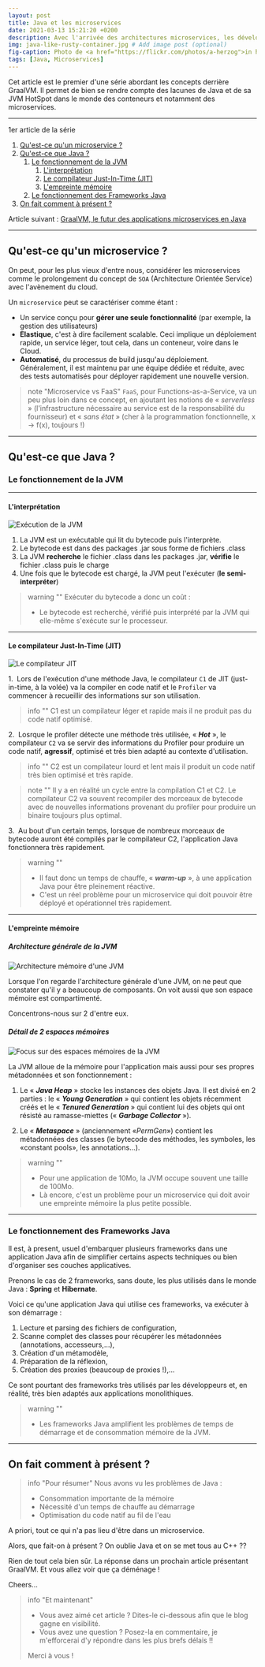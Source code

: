 ```yaml
---
layout: post
title: Java et les microservices
date: 2021-03-13 15:21:20 +0200
description: Avec l'arrivée des architectures microservices, les développeurs Java sont en droit d'avoir peur pour leurs applications. Temps de démarrage, consommation mémoire de la JVM, a priori, rien de bon pour implémenter une application à base de microservices...
img: java-like-rusty-container.jpg # Add image post (optional)
fig-caption: Photo de <a href="https://flickr.com/photos/a-herzog">in hiatus</a> sur <a href="https://flic.kr/p/MnuQ9X">Flickr</a> # Add figcaption (optional)
tags: [Java, Microservices]
---
```


Cet article est le premier d'une série abordant les concepts derrière GraalVM. Il permet de bien se rendre compte des lacunes de Java et de sa JVM HotSpot dans le monde des conteneurs et notamment des microservices.

<!--more-->

<hr class="hr-text" data-content="Plan">

1er article de la série

1. [Qu'est-ce qu'un microservice ?](#quest-ce-quun-microservice-)
1. [Qu'est-ce que Java ?](#quest-ce-que-java-)
	1. [Le fonctionnement de la JVM](#le-fonctionnement-de-la-jvm)
		1. [L'interprétation](#linterprétation)
		1. [Le compilateur Just-In-Time (JIT)](#le-compilateur-just-in-time-jit)
		1. [L'empreinte mémoire](#lempreinte-mémoire)
	1. [Le fonctionnement des Frameworks Java](#le-fonctionnement-des-frameworks-java)
1. [On fait comment à présent ?](#on-fait-comment-à-présent-)

Article suivant : [GraalVM, le futur des applications microservices en Java]({{site.baseurl}}/graalvm-le-futur-des-applications-microservices-en-java/)

<hr class="hr-text" data-content="Microservices">

## Qu'est-ce qu'un microservice ?

On peut, pour les plus vieux d'entre nous, considérer les microservices comme le prolongement du concept de `SOA` (Architecture Orientée Service) avec l'avènement du cloud.

Un `microservice` peut se caractériser comme étant :

* Un service conçu pour **gérer une seule fonctionnalité** (par exemple, la gestion des utilisateurs)
* **Elastique**, c'est à dire facilement scalable. Ceci implique un déploiement rapide, un service léger, tout cela, dans un conteneur, voire dans le Cloud.
* **Automatisé**, du processus de build jusqu'au déploiement. Généralement, il est maintenu par une équipe dédiée et réduite, avec des tests automatisés pour déployer rapidement une nouvelle version.

> note "Microservice vs FaaS"
> `FaaS`, pour Functions-as-a-Service, va un peu plus loin dans ce concept, en ajoutant les notions de &laquo; *serverless* &raquo; (l'infrastructure nécessaire au service est de la responsabilité du fournisseur) et &laquo; *sans état* &raquo; (cher à la programmation fonctionnelle, x -> f(x), toujours !)

<hr class="hr-text" data-content="Java">

## Qu'est-ce que Java ?

### Le fonctionnement de la JVM

<hr class="hr-text" data-content="Interpréteur">

#### L'interprétation

![Exécution de la JVM]({{site.baseurl}}/assets/img/jvm-execution.png)

1. La JVM est un exécutable qui lit du bytecode puis l'interprète.
2. Le bytecode est dans des packages .jar sous forme de fichiers .class
3. La JVM **recherche** le fichier .class dans les packages .jar, **vérifie** le fichier .class puis le charge
4. Une fois que le bytecode est chargé, la JVM peut l'exécuter (**le semi-interpréter**)

> warning ""
> Exécuter du bytecode a donc un coût :
> 
> * Le bytecode est recherché, vérifié puis interprété par la JVM qui elle-même s'exécute sur le processeur.

<hr class="hr-text" data-content="Compilateur JIT">

#### Le compilateur Just-In-Time (JIT)

![Le compilateur JIT]({{site.baseurl}}/assets/img/jvm-jit.png)

1.&nbsp;&nbsp;Lors de l'exécution d'une méthode Java, le compilateur `C1` de JIT (just-in-time, à la volée) va la compiler en code natif et le `Profiler` va commencer à recueillir des informations sur son utilisation.

> info ""
> C1 est un compilateur léger et rapide mais il ne produit pas du code natif optimisé.

2.&nbsp;&nbsp;Losrque le profiler détecte une méthode très utilisée, &laquo; ***Hot*** &raquo;, le compilateur `C2` va se servir des informations du Profiler pour produire un code natif, **agressif**,  optimisé et très bien adapté au contexte d'utilisation.

> info ""
> C2 est un compilateur lourd et lent mais il produit un code natif très bien optimisé et très rapide.

> note "" 
> Il y a en réalité un cycle entre la compilation C1 et C2. Le compilateur C2 va souvent recompiler des morceaux de bytecode avec de nouvelles informations provenant du profiler pour produire un binaire toujours plus optimal.

3.&nbsp;&nbsp;Au bout d'un certain temps, lorsque de nombreux morceaux de bytecode auront été compilés par le compilateur C2, l'application Java fonctionnera très rapidement.

> warning ""
> * Il faut donc un temps de chauffe, &laquo; ***warm-up*** &raquo;, à une application Java pour être pleinement réactive.
> * C'est un réel problème pour un microservice qui doit pouvoir être déployé et opérationnel très rapidement.

<hr class="hr-text" data-content="Mémoire">

#### L'empreinte mémoire

##### Architecture générale de la JVM 
![Architecture mémoire d'une JVM]({{site.baseurl}}/assets/img/jvm-architecture.png)

Lorsque l'on regarde l'architecture générale d'une JVM, on ne peut que constater qu'il y a beaucoup de composants. On voit aussi que son espace mémoire est compartimenté.

Concentrons-nous sur 2 d'entre eux.

##### Détail de 2 espaces mémoires
![Focus sur des espaces mémoires de la JVM]({{site.baseurl}}/assets/img/jvm-memory.png)

La JVM alloue de la mémoire pour l'application mais aussi pour ses propres métadonnées et son fonctionnement :

1. Le &laquo; ***Java Heap*** &raquo; stocke les instances des objets Java.
Il est divisé en 2 parties : le &laquo; ***Young Generation*** &raquo; qui contient les objets récemment créés et le &laquo; ***Tenured Generation*** &raquo; qui contient lui des objets qui ont résisté au ramasse-miettes (&laquo; ***Garbage Collector*** &raquo;).

1. Le &laquo; ***Metaspace*** &raquo; (anciennement &laquo;*PermGen*&raquo;) contient les métadonnées des classes (le bytecode des méthodes, les symboles, les &laquo;constant pools&raquo;, les annotations...).

>  warning ""
> * Pour une application de 10Mo, la JVM occupe souvent une taille de 100Mo.
> * Là encore, c'est un problème pour un microservice qui doit avoir une empreinte mémoire la plus petite possible.

<hr class="hr-text" data-content="Frameworks">

### Le fonctionnement des Frameworks Java

Il est, à present, usuel d'embarquer plusieurs frameworks dans une application Java afin de simplifier certains aspects techniques ou bien d'organiser ses couches applicatives.

Prenons le cas de 2 frameworks, sans doute, les plus utilisés dans le monde Java : **Spring** et **Hibernate**.

Voici ce qu'une application Java qui utilise ces frameworks, va exécuter à son démarrage :
1. Lecture et parsing des fichiers de configuration,
1. Scanne complet des classes pour récupérer les métadonnées (annotations, accesseurs,...),
1. Création d'un métamodèle,
1. Préparation de la réflexion,
1. Création des proxies (beaucoup de proxies !),...

Ce sont pourtant des frameworks très utilisés par les développeurs et, en réalité, très bien adaptés aux applications monolithiques.

> warning ""
> * Les frameworks Java amplifient les problèmes de temps de démarrage et de consommation mémoire de la JVM.

<hr class="hr-text" data-content="Conclusion">

## On fait comment à présent ?

> info "Pour résumer"
> Nous avons vu les problèmes de Java :
> * Consommation importante de la mémoire
> * Nécessité d'un temps de chauffe au démarrage
> * Optimisation du code natif au fil de l'eau

A priori, tout ce qui n'a pas lieu d'être dans un microservice.

Alors, que fait-on à présent ? On oublie Java et on se met tous au C++ ??

Rien de tout cela bien sûr. La réponse dans un prochain article présentant GraalVM. Et vous allez voir que ça déménage !

Cheers...

> info "Et maintenant"
> * Vous avez aimé cet article ? Dites-le ci-dessous afin que le blog gagne en visibilité.
> * Vous avez une question ? Posez-la en commentaire, je m'efforcerai d'y répondre dans les plus brefs délais !!
> 
> Merci à vous !
>
